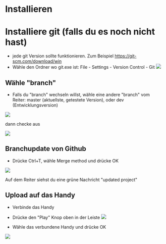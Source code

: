 # Installieren

# Installiere git (falls du es noch nicht hast)
* jede git Version sollte funktionieren. Zum Beispiel https://git-scm.com/download/win
* Wähle den Ordner wo git.exe ist: File - Settings - Version Control - Git
![](images/git.png)

## Wähle "branch"
* Falls du "branch" wechseln willst, wähle eine andere "branch" vom Reiter: master (aktuellste, getestete Version), oder dev (Entwicklungsversion)

![](images/branchintray.png)

dann checke aus

![](images/checkout.png)

## Branchupdate von Github
* Drücke Ctrl+T, wähle Merge method und drücke OK

![](images/merge.png)

Auf dem Reiter siehst du eine grüne Nachricht "updated project"

## Upload auf das Handy
* Verbinde das Handy
* Drücke den "Play" Knop oben in der Leiste
![](images/play.png)

* Wähle das verbundene Handy und drücke OK

![](images/connectedphone.png)


